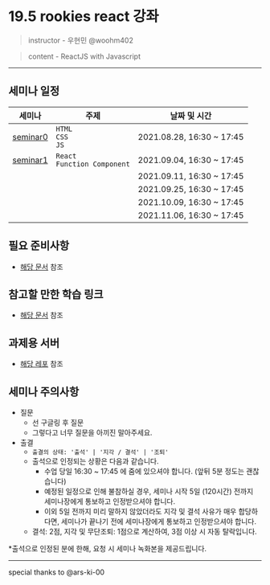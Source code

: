 # 19.5 rookies react 강좌

> instructor - 우현민 @woohm402

> content - ReactJS with Javascript

---

## 세미나 일정


| 세미나 | 주제 | 날짜 및 시간 |
| --- | --- | --- |
| [seminar0](seminar0) | `HTML` <br> `CSS` <br> `JS` | 2021.08.28, 16:30 ~ 17:45 |
| [seminar1](seminar1) | `React` <br> `Function Component` | 2021.09.04, 16:30 ~ 17:45 |
|  |  | 2021.09.11, 16:30 ~ 17:45 |
|  |  | 2021.09.25, 16:30 ~ 17:45 |
|  |  | 2021.10.09, 16:30 ~ 17:45 |
|  |  | 2021.11.06, 16:30 ~ 17:45 |


## 필요 준비사항
- [해당 문서](./requirements.md) 참조

## 참고할 만한 학습 링크
- [해당 문서](./study-links.md) 참조

## 과제용 서버
- [해당 레포](https://github.com/wafflestudio/19.5-rookies-frontend-seminar-wafflehighschool-server) 참조

## 세미나 주의사항
- 질문
  - 선 구글링 후 질문
  - 그렇다고 너무 질문을 아끼진 말아주세요.
- 출결
  - `출결의 상태: '출석' | '지각 / 결석' | '조퇴'`
  - 출석으로 인정되는 상황은 다음과 같습니다.
    - 수업 당일 16:30 ~ 17:45 에 줌에 있으셔야 합니다. (앞뒤 5분 정도는 괜찮습니다)
    - 예정된 일정으로 인해 불참하실 경우, 세미나 시작 5일 (120시간) 전까지 세미나장에게 통보하고 인정받으셔야 합니다.  
    - 이외 5일 전까지 미리 말하지 않았더라도 지각 및 결석 사유가 매우 합당하다면, 세미나가 끝나기 전에 세미나장에게 통보하고 인정받으셔야 합니다.
  - 결석: 2점, 지각 및 무단조퇴: 1점으로 계산하여, 3점 이상 시 자동 탈락입니다.

*출석으로 인정된 분에 한해, 요청 시 세미나 녹화본을 제공드립니다.  

---
special thanks to @ars-ki-00
